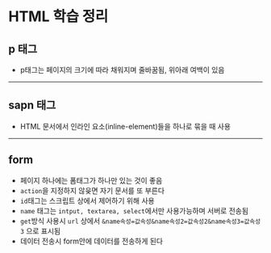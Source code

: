 # **HTML 학습 정리**

## **p 태그**

- p태그는 페이지의 크기에 따라 채워지며 줄바꿈됨, 위아래 여백이 있음

------
## **sapn 태그**
- HTML 문서에서 인라인 요소(inline-element)들을 하나로 묶을 때 사용

---

## **form**
- 페이지 하나에는 폼태그가 하나만 있는 것이 좋음
- ```action```을 지정하지 않읒면 자기 문서를 또 부른다
- ```id```태그는 스크립트 상에서 제어하기 위해 사용
- ```name``` 태그는 ```intput, textarea, select```에서만 사용가능하며 서버로 전송됨
- ```get```방식 사용시 ```url``` 상에서 ```&name속성=값속성&name속성2=값속성2&name속성3=값속성3``` 으로 표시됨
- 데이터 전송시 form안에 데이터를 전송하게 된다

